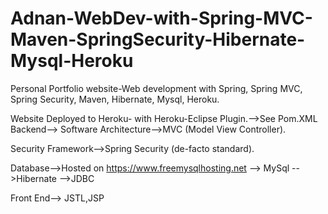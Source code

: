 # Adnan-WebDev-with-Spring-MVC-Maven-SpringSecurity-Hibernate-Mysql-Heroku
Personal Portfolio website-Web development with Spring, Spring MVC, Spring Security, Maven, Hibernate, Mysql, Heroku.



Website Deployed to Heroku- with Heroku-Eclipse Plugin.-->See Pom.XML
Backend-->
Software Architecture-->MVC (Model View Controller).

Security Framework-->Spring Security (de-facto standard).

Database-->Hosted on https://www.freemysqlhosting.net
--> MySql
-->Hibernate
-->JDBC

Front End--> JSTL,JSP

